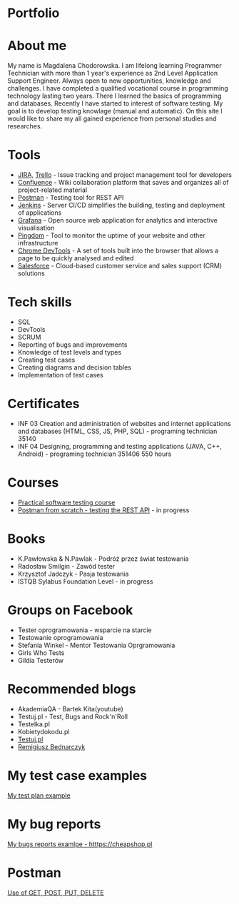 # Portfolio
# About me
My name is Magdalena Chodorowska. I am lifelong learning Programmer Technician with more than 1 year's experience as 2nd Level Application Support Engineer. Always open to new opportunities, knowledge and challenges. I have completed a qualified vocational course in programming technology lasting two years. There I learned the basics of programming and databases. Recently I have started to interest of software testing.  My goal is to develop testing  knowlage (manual and automatic). On this site I would like to share my all gained experience from personal studies and researches.
# Tools
 - [JIRA](https://www.atlassian.com/software/jira0), [Trello](https://trello.com/) - Issue tracking and project management tool for developers
 - [Confluence](https://www.atlassian.com/software/confluence) - Wiki collaboration platform that saves and organizes all of project-related material
 - [Postman](https://www.postman.com/) - Testing tool for REST API
 - [Jenkins](https://www.jenkins.io/) - Server CI/CD simplifies the building, testing and deployment of applications
 - [Grafana](https://grafana.com/) - Open source web application for analytics and interactive visualisation
 - [Pingdom](https://www.pingdom.com/) - Tool to monitor the uptime of your website and other infrastructure
 - [Chrome DevTools](https://developer.chrome.com/docs/devtools/) - A set of tools built into the browser that allows a page to be quickly analysed and edited
- [Salesforce](https://www.salesforce.com/) - Cloud-based customer service and sales support (CRM) solutions
# Tech skills
  - SQL
  - DevTools
  - SCRUM
  - Reporting  of bugs and improvements
  - Knowledge of test levels and types
  - Creating test cases
  - Creating diagrams and decision tables
  - Implementation of test cases
# Certificates
  - INF 03 Creation and administration of websites and internet applications and databases (HTML, CSS, JS, PHP, SQL) - programing technician 35140
  - INF 04 Designing, programming and testing applications (JAVA, C++, Android) - programing technician 351406 550 hours
  
# Courses
  - [Practical software testing course](https://www.udemy.com/course/praktyczny-kurs-testowania-oprogramowania/)
  - [Postman from scratch - testing the REST API](https://www.udemy.com/course/postman-od-podstaw-testowanie-rest-api/) - in progress
# Books
  - K.Pawłowska & N.Pawlak - Podróż przez świat testowania
  - Radosław Smilgin - Zawód tester
  - Krzysztof Jadczyk - Pasja testowania
  - ISTQB Sylabus Foundation Level - in progress
# Groups on Facebook
  - Tester oprogramowania - wsparcie na starcie
  - Testowanie oprogramowania
  - Stefania Winkel - Mentor Testowania Oprgramowania
  - Girls Who Tests
  - Gildia Testerów
# Recommended blogs
  - AkademiaQA - Bartek Kita(youtube)
  - Testuj.pl - Test, Bugs and Rock'n'Roll
  - Testelka.pl
  - Kobietydokodu.pl
  - [Testuj.pl](https://testuj.pl/)
  - [Remigiusz Bednarczyk](https://remigiuszbednarczyk.pl/)
 # My test case examples
[My test plan example](https://drive.google.com/drive/u/2/folders/1S2HNe-5xLMtFmG5EXUCQdthBWxEqJ56J)
# My bug reports
[My bugs reports examlpe - htttps://cheapshop.pl](https://drive.google.com/drive/u/2/folders/1sUM-O_0rKL-Y8ZQA5KQ5SWg9HSG-XvYv)
# Postman
[Use of GET, POST, PUT, DELETE](https://drive.google.com/drive/u/2/folders/1jjWwDEJcW6lozPfZzEktW2y3KI-8KU8l)


